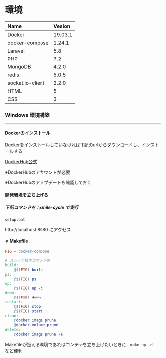 # 環境

| Name | Vesion |
| :--| :-- |
| Docker   | 19.03.1 |
|docker-compose|1.24.1|
| Laravel  | 5.8    |
| PHP      | 7.2    |
|MongoDB|4.2.0|
|redis|5.0.5|
|socket.io-client|2.2.0|
|HTML|5|
|CSS|3|

### Windows 環境構築

----

#### Dockerのインストール

Dockerをインストールしていなければ下記のurlからダウンロードし、インストールする

<a href="https://hub.docker.com/editions/community/docker-ce-desktop-windows">DockerHub公式</a>

※DockerHubのアカウントが必要

※DockerHubのアップデートも確認しておく

#### 開発環境を立ち上げる

##### 下記コマンドを .\smile-cycle で実行

`setup.bat`

http://localhost:8080 にアクセス



#### ※ Makefile

```makefile
FIG = docker-compose

# コンテナ操作コマンド等
build:
	@$(FIG) build
ps:
	@$(FIG) ps
up:
	@$(FIG) up -d
down:
	@$(FIG) down
restart:
	@$(FIG) stop
	@$(FIG) start
clean:
	@docker image prune
	@docker volume prune
delete:
	@docker image prune -a
```

Makefileが扱える環境であればコンテナを立ち上げたいときに　`make up -d`　など便利 

